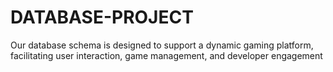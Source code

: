 # DATABASE-PROJECT
Our database schema is designed to support a dynamic gaming  platform, facilitating user interaction, game management, and  developer engagement
